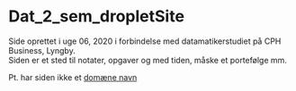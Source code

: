 # Dat_2_sem_dropletSite

Side oprettet i uge 06, 2020 i forbindelse med datamatikerstudiet på CPH Business, Lyngby.<br>
Siden er et sted til notater, opgaver og med tiden, måske et portefølge mm.

Pt. har siden ikke et [domæne navn](http://64.225.76.239:8080/minhtml/)
